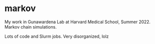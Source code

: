 # markov

My work in Gunawardena Lab at Harvard Medical School, Summer 2022.
Markov chain simulations.

Lots of code and Slurm jobs. Very disorganized, lolz 
